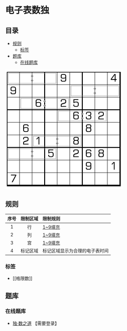 # 电子表数独
<!-- START doctoc generated TOC please keep comment here to allow auto update -->
<!-- DON'T EDIT THIS SECTION, INSTEAD RE-RUN doctoc TO UPDATE -->
## 目录

- [规则](#%E8%A7%84%E5%88%99)
  - [标签](#%E6%A0%87%E7%AD%BE)
- [题库](#%E9%A2%98%E5%BA%93)
  - [在线题库](#%E5%9C%A8%E7%BA%BF%E9%A2%98%E5%BA%93)

<!-- END doctoc generated TOC please keep comment here to allow auto update -->

![题](../../../images/sudoku/电子表数独.png)

## 规则

| 序号  | 限制区域 | 限制规则            |
|:---:|:----:|:----------------|
|  1  |  行   | [1~9填充]         |
|  2  |  列   | [1~9填充]         |
|  3  |  宫   | [1~9填充]         |
|  4  | 标记区域 | 标记区域显示为合理的电子表时间 |

### 标签

- [[格限数]]

## 题库

### 在线题库

- [独·数之道](http://www.sudokufans.org.cn/lx/game.index.php?type=clk2) 【需要登录】

[1~9填充]: ../../../rules.md#1to9填充
